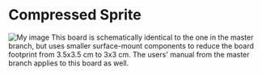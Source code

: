 # Compressed Sprite
![My image](Images/TOP.jpeg)
This board is schematically identical to the one in the master branch, but uses smaller surface-mount components to reduce the board footprint from 3.5x3.5 cm to 3x3 cm. The users' manual from the master branch applies to this board as well.



